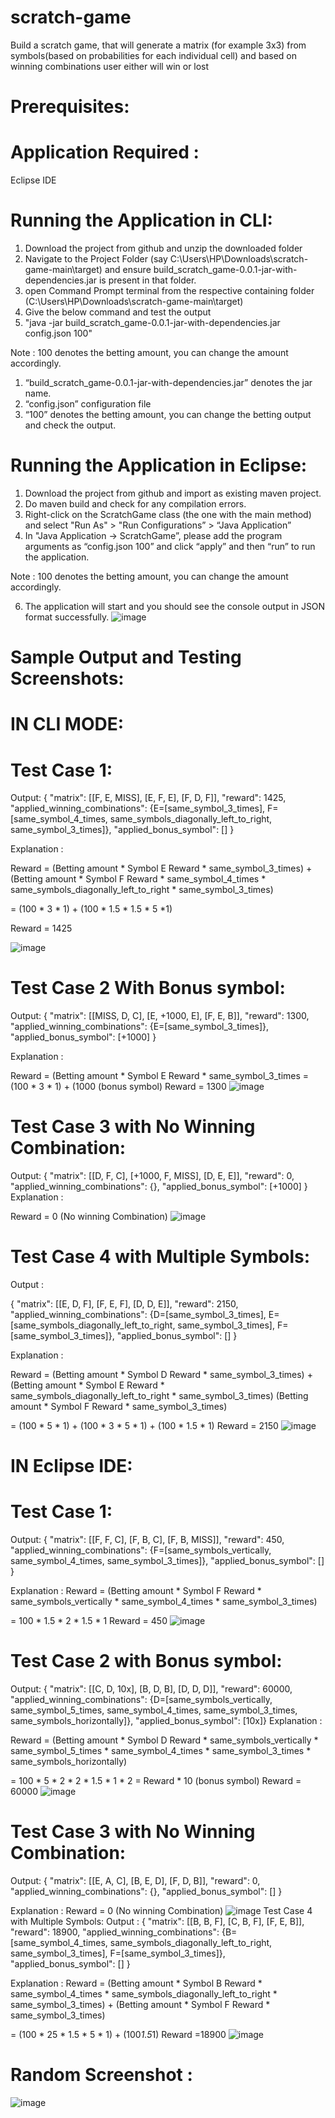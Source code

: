 # scratch-game
Build a scratch game, that will generate a matrix (for example 3x3) from symbols(based on probabilities for each individual cell) and based on winning combinations user either will win or lost

# Prerequisites:
# Application Required :
Eclipse IDE
# Running the Application in CLI:
1. Download the project from github and unzip the downloaded folder
2. Navigate to the Project Folder (say C:\Users\HP\Downloads\scratch-game-main\target) and ensure build_scratch_game-0.0.1-jar-with-dependencies.jar is present in that folder.
3. open Command Prompt terminal from the respective containing folder (C:\Users\HP\Downloads\scratch-game-main\target)
4. Give the below command and test the output
5. "java -jar build_scratch_game-0.0.1-jar-with-dependencies.jar config.json 100"
   
Note : 100 denotes the betting amount, you can change the amount accordingly.

1.	“build_scratch_game-0.0.1-jar-with-dependencies.jar” denotes the jar name.
2.	“config.json” configuration file 
3.	“100” denotes the betting amount, you can change the betting output and check the output.
   
# Running the Application in Eclipse:
1. Download the project from github and import as existing maven project.
2. Do maven build and check for any compilation errors.
3. Right-click on the ScratchGame class (the one with the main method) and select "Run As" > "Run Configurations” > “Java Application”
4. In "Java Application -> ScratchGame”, please add the program arguments as “config.json 100” and click “apply” and then “run” to run the application.
   
Note : 100 denotes the betting amount, you can change the amount accordingly.

6. The application will start and you should see the console output in JSON format successfully.
![image](https://github.com/RagapriyaC/scratch-game/assets/157902475/b6fb8bcb-af00-492a-8b0d-6f4ba4a26a08)


# Sample Output and Testing Screenshots:
# IN CLI MODE:
# Test Case 1:
Output:
{
"matrix": [[F, E, MISS], [E, F, E], [F, D, F]],
"reward": 1425,
"applied_winning_combinations": {E=[same_symbol_3_times], F=[same_symbol_4_times, same_symbols_diagonally_left_to_right, same_symbol_3_times]},
"applied_bonus_symbol": []
}

Explanation :

Reward = (Betting amount * Symbol E Reward * same_symbol_3_times) + 
(Betting amount * Symbol F Reward * same_symbol_4_times * same_symbols_diagonally_left_to_right * same_symbol_3_times)

= (100 * 3 * 1) + (100 * 1.5 * 1.5 * 5 *1)

Reward = 1425

![image](https://github.com/RagapriyaC/scratch-game/assets/157902475/605c7b37-5043-4380-a66b-fb342b9741c9)

# Test Case 2 With Bonus symbol:
Output:
{
"matrix": [[MISS, D, C], [E, +1000, E], [F, E, B]],
"reward": 1300,
"applied_winning_combinations": {E=[same_symbol_3_times]},
"applied_bonus_symbol": [+1000]
}

Explanation :

Reward = (Betting amount * Symbol E Reward * same_symbol_3_times
= (100 * 3 * 1) + (1000 (bonus symbol)
Reward = 1300
![image](https://github.com/RagapriyaC/scratch-game/assets/157902475/a695e9d9-09b2-43df-8a38-ad2446a06735)

# Test Case 3 with No Winning Combination:
Output:
{
"matrix": [[D, F, C], [+1000, F, MISS], [D, E, E]],
"reward": 0,
"applied_winning_combinations": {},
"applied_bonus_symbol": [+1000]
}
Explanation :

Reward = 0 (No winning Combination)
![image](https://github.com/RagapriyaC/scratch-game/assets/157902475/2672e335-540c-4926-a73e-9447da0546e9)

# Test Case 4 with Multiple Symbols:
Output :

{
"matrix": [[E, D, F], [F, E, F], [D, D, E]],
"reward": 2150,
"applied_winning_combinations": {D=[same_symbol_3_times], E=[same_symbols_diagonally_left_to_right, same_symbol_3_times], F=[same_symbol_3_times]},
"applied_bonus_symbol": []
}

Explanation :

Reward = (Betting amount * Symbol D Reward * same_symbol_3_times) +
(Betting amount * Symbol E Reward * same_symbols_diagonally_left_to_right * same_symbol_3_times)
(Betting amount * Symbol F Reward * same_symbol_3_times)

= (100 * 5 * 1) + (100 * 3 * 5 * 1) + (100 * 1.5 * 1) 
Reward = 2150
![image](https://github.com/RagapriyaC/scratch-game/assets/157902475/d3712372-3e12-4c68-b349-7dc051f601a1)

# IN Eclipse IDE:
# Test Case 1:
Output:
{
"matrix": [[F, F, C], [F, B, C], [F, B, MISS]],
"reward": 450,
"applied_winning_combinations": {F=[same_symbols_vertically, same_symbol_4_times, same_symbol_3_times]},
"applied_bonus_symbol": []
}

Explanation :
Reward = (Betting amount * Symbol F Reward * same_symbols_vertically * same_symbol_4_times * same_symbol_3_times)

= 100 * 1.5 * 2 * 1.5 * 1
Reward = 450
![image](https://github.com/RagapriyaC/scratch-game/assets/157902475/2d747254-7cf7-48b1-99c4-e019809e8d18)
# Test Case 2 with Bonus symbol:
Output:
{
"matrix": [[C, D, 10x], [B, D, B], [D, D, D]],
"reward": 60000,
"applied_winning_combinations": {D=[same_symbols_vertically, same_symbol_5_times, same_symbol_4_times, same_symbol_3_times, same_symbols_horizontally]},
"applied_bonus_symbol": [10x]}
Explanation :

Reward = (Betting amount * Symbol D Reward * same_symbols_vertically * same_symbol_5_times  * same_symbol_4_times * same_symbol_3_times * same_symbols_horizontally)

= 100 * 5 * 2 * 2 * 1.5 * 1 * 2
= Reward * 10 (bonus symbol)
Reward = 60000
![image](https://github.com/RagapriyaC/scratch-game/assets/157902475/da14a0b3-9015-4f31-a75d-739567f1767d)
# Test Case 3 with No Winning Combination:
Output:
{
"matrix": [[E, A, C], [B, E, D], [F, D, B]],
"reward": 0,
"applied_winning_combinations": {},
"applied_bonus_symbol": []
}

Explanation :
Reward = 0 (No winning Combination)
![image](https://github.com/RagapriyaC/scratch-game/assets/157902475/3165531c-6542-4671-8d9e-e2710c321681)
Test Case 4 with Multiple Symbols:
Output :
{
"matrix": [[B, B, F], [C, B, F], [F, E, B]],
"reward": 18900,
"applied_winning_combinations": {B=[same_symbol_4_times, same_symbols_diagonally_left_to_right, same_symbol_3_times], F=[same_symbol_3_times]},
"applied_bonus_symbol": []
}

Explanation :
Reward = (Betting amount * Symbol B Reward * same_symbol_4_times * same_symbols_diagonally_left_to_right * same_symbol_3_times) + 
(Betting amount * Symbol F Reward * same_symbol_3_times)

= (100 * 25 * 1.5 * 5 * 1) + (100*1.5*1)
Reward =18900
![image](https://github.com/RagapriyaC/scratch-game/assets/157902475/d6eaa6f7-f72f-4d5a-8f5e-2cf555cf87ed)
# Random Screenshot :
![image](https://github.com/RagapriyaC/scratch-game/assets/157902475/230eed07-3018-4b9a-8629-f35e4b3f2797)


